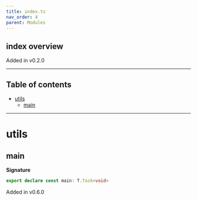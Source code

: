 ```yaml
---
title: index.ts
nav_order: 4
parent: Modules
---
```


## index overview

Added in v0.2.0

---

<h2 class="text-delta">Table of contents</h2>

- [utils](#utils)
  - [main](#main)

---

# utils

## main

**Signature**

```ts
export declare const main: T.Task<void>
```

Added in v0.6.0
